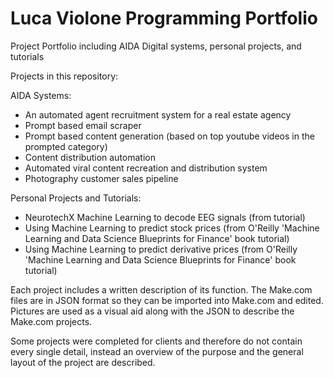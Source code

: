 # Luca Violone Programming Portfolio
Project Portfolio including AIDA Digital systems, personal projects, and tutorials

Projects in this repository:

AIDA Systems:
-  An automated agent recruitment system for a real estate agency
-  Prompt based email scraper
-  Prompt based content generation (based on top youtube videos in the prompted category)
-  Content distribution automation
-  Automated viral content recreation and distribution system
-  Photography customer sales pipeline

Personal Projects and Tutorials: 
-  NeurotechX Machine Learning to decode EEG signals (from tutorial)
-  Using Machine Learning to predict stock prices (from O'Reilly 'Machine Learning and Data Science Blueprints for Finance' book tutorial)
-  Using Machine Learning to predict derivative prices (from O'Reilly 'Machine Learning and Data Science Blueprints for Finance' book tutorial)

Each project includes a written description of its function. The Make.com files are in JSON format so they can be imported into Make.com and edited. Pictures are used as a visual aid along with the JSON to describe the Make.com projects.

Some projects were completed for clients and therefore do not contain every single detail, instead an overview of the purpose and the general layout of the project are described.

